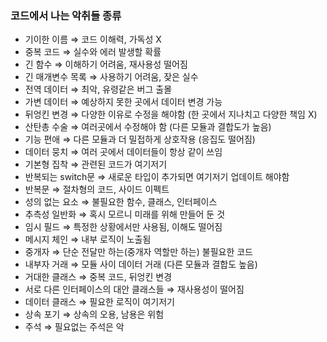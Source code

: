 ### 코드에서 나는 악취들 종류

- 기이한 이름 ⇒ 코드 이해력, 가독성 X
- 중복 코드 ⇒ 실수와 에러 발생할 확률
- 긴 함수 ⇒ 이해하기 어려움, 재사용성 떨어짐
- 긴 매개변수 목록 ⇒  사용하기 어려움, 잦은 실수
- 전역 데이터 ⇒ 최악, 유령같은 버그 출몰
- 가변 데이터 ⇒ 예상하지 못한 곳에서 데이터 변경 가능
- 뒤엉킨 변경 ⇒ 다양한 이유로 수정을 해야함 (한 곳에서 지나치고 다양한 책임 X)
- 산탄총 수술 ⇒ 여러곳에서 수정해야 함 (다른 모듈과 결합도가 높음)
- 기능 편애 ⇒ 다른 모듈과 더 밀접하게 상호작용 (응집도 떨어짐)
- 데이터 뭉치 ⇒ 여러 곳에서 데이터들이 항상 같이 쓰임
- 기본형 집착 ⇒ 관련된 코드가 여기저기
- 반복되는 switch문 ⇒ 새로운 타입이 추가되면 여기저기 업데이트 해야함
- 반복문 ⇒ 절차형의 코드, 사이드 이펙트
- 성의 없는 요소 ⇒ 불필요한 함수, 클래스, 인터페이스
- 추측성 일반화 ⇒ 혹시 모르니 미래를 위해 만들어 둔 것
- 임시 필드 ⇒ 특정한 상황에서만 사용됨, 이해도 떨어짐
- 메시지 체인 ⇒ 내부 로직이 노출됨
- 중개자 ⇒ 단순 전달만 하는(중개자 역할만 하는) 불필요한 코드
- 내부자 거래 ⇒ 모듈 사이 데이터 거래 (다른 모듈과 결합도 높음)
- 거대한 클래스 ⇒ 중복 코드, 뒤엉킨 변경
- 서로 다른 인터페이스의 대안 클래스들 ⇒ 재사용성이 떨어짐
- 데이터 클래스 ⇒ 필요한 로직이 여기저기
- 상속 포기 ⇒ 상속의 오용, 남용은 위험
- 주석 ⇒ 필요없는 주석은 악
